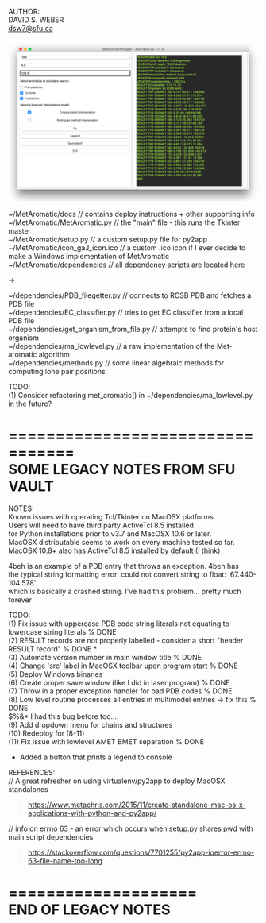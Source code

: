 AUTHOR:  
DAVID S. WEBER  
dsw7@sfu.ca  
  
![aa](https://github.com/dsw7/MetAromatic/blob/master/gui_example_v1_4.png)
  
~/MetAromatic/docs              // contains deploy instructions + other supporting info  
~/MetAromatic/MetAromatic.py    // the "main" file - this runs the Tkinter master  
~/MetAromatic/setup.py          // a custom setup.py file for py2app  
~/MetAromatic/icon_gaJ_icon.ico // a custom .ico icon if I ever decide to make a Windows implementation of MetAromatic  
~/MetAromatic/dependencies      // all dependency scripts are located here  
  
->
  
~/dependencies/PDB_filegetter.py         // connects to RCSB PDB and fetches a PDB file  
~/dependencies/EC_classifier.py          // tries to get EC classifier from a local PDB file  
~/dependencies/get_organism_from_file.py // attempts to find protein's host organism  
~/dependencies/ma_lowlevel.py            // a raw implementation of the Met-aromatic algorithm  
~/dependencies/methods.py                // some linear algebraic methods for computing lone pair positions  
  
TODO:  
(1) Consider refactoring met_aromatic() in ~/dependencies/ma_lowlevel.py in the future?  
  
=================================  
SOME LEGACY NOTES FROM SFU VAULT    
=================================  
  
NOTES:  
Known issues with operating Tcl/Tkinter on MacOSX platforms.  
Users will need to have third party ActiveTcl 8.5 installed  
for Python installations prior to v3.7 and MacOSX 10.6 or later.  
MacOSX distributable seems to work on every machine tested so far.  
MacOSX 10.8+ also has ActiveTcl 8.5 installed by default (I think)  
  
4beh is an example of a PDB entry that throws an exception. 4beh has  
the typical string formatting error: could not convert string to float: '67.440-104.578'  
which is basically a crashed string. I've had this problem... pretty much forever  
  
TODO:  
(1) Fix issue with uppercase PDB code string literals not equating to lowercase string literals   % DONE  
(2) RESULT records are not properly labelled - consider a short "header RESULT record"            % DONE *  
(3) Automate version number in main window title                                                  % DONE  
(4) Change 'src' label in MacOSX toolbar upon program start                                       % DONE  
(5) Deploy Windows binaries  
(6) Create proper save window (like I did in laser program)                                       % DONE  
(7) Throw in a proper exception handler for bad PDB codes                                         % DONE  
(8) Low level routine processes all entries in multimodel entries -> fix this                     % DONE  
    $%&* I had this bug before too....  
(9) Add dropdown menu for chains and structures  
(10) Redeploy for (8-11)  
(11) Fix issue with lowlevel AMET BMET separation                                                 % DONE  
  
* Added a button that prints a legend to console  
 
REFERENCES:  
// A great refresher on using virtualenv/py2app to deploy MacOSX standalones  
> https://www.metachris.com/2015/11/create-standalone-mac-os-x-applications-with-python-and-py2app/  
  
// info on errno 63 - an error which occurs when setup.py shares pwd with main script dependencies  
> https://stackoverflow.com/questions/7701255/py2app-ioerror-errno-63-file-name-too-long  
  
====================  
END OF LEGACY NOTES  
====================  


